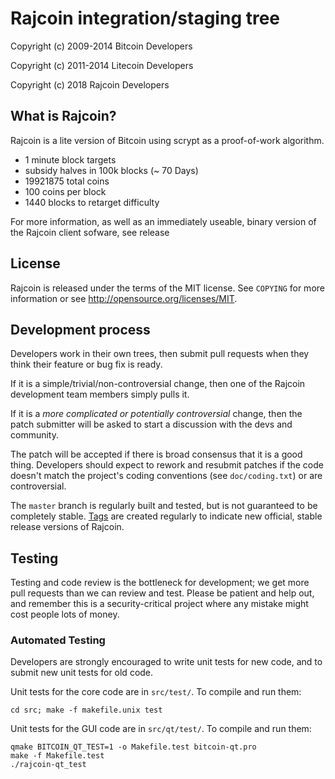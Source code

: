 Rajcoin integration/staging tree
================================


Copyright (c) 2009-2014 Bitcoin Developers

Copyright (c) 2011-2014 Litecoin Developers 

Copyright (c) 2018 Rajcoin Developers 

What is Rajcoin?
----------------

Rajcoin is a lite version of Bitcoin using scrypt as a proof-of-work algorithm.
 - 1 minute block targets
 - subsidy halves in 100k blocks (~ 70 Days)
 - 19921875 total coins
 - 100 coins per block
 - 1440 blocks to retarget difficulty

For more information, as well as an immediately useable, binary version of
the Rajcoin client sofware, see release 

License
-------

Rajcoin is released under the terms of the MIT license. See `COPYING` for more
information or see http://opensource.org/licenses/MIT.

Development process
-------------------

Developers work in their own trees, then submit pull requests when they think
their feature or bug fix is ready.

If it is a simple/trivial/non-controversial change, then one of the Rajcoin
development team members simply pulls it.

If it is a *more complicated or potentially controversial* change, then the patch
submitter will be asked to start a discussion with the devs and community.

The patch will be accepted if there is broad consensus that it is a good thing.
Developers should expect to rework and resubmit patches if the code doesn't
match the project's coding conventions (see `doc/coding.txt`) or are
controversial.

The `master` branch is regularly built and tested, but is not guaranteed to be
completely stable. [Tags](https://github.com/rajcoin-project/rajcoin/tags) are created
regularly to indicate new official, stable release versions of Rajcoin.

Testing
-------

Testing and code review is the bottleneck for development; we get more pull
requests than we can review and test. Please be patient and help out, and
remember this is a security-critical project where any mistake might cost people
lots of money.

### Automated Testing

Developers are strongly encouraged to write unit tests for new code, and to
submit new unit tests for old code.

Unit tests for the core code are in `src/test/`. To compile and run them:

    cd src; make -f makefile.unix test

Unit tests for the GUI code are in `src/qt/test/`. To compile and run them:

    qmake BITCOIN_QT_TEST=1 -o Makefile.test bitcoin-qt.pro
    make -f Makefile.test
    ./rajcoin-qt_test

